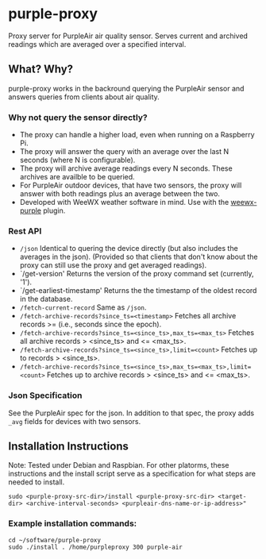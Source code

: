 # purple-proxy
Proxy server for PurpleAir air quality sensor.  Serves current and archived readings which are averaged over a specified interval.

## What? Why?

purple-proxy works in the backround querying the PurpleAir sensor and answers queries from clients about air quality.

### Why not query the sensor directly?
* The proxy can handle a higher load, even when running on a Raspberry Pi.
* The proxy will answer the query with an average over the last N seconds (where N is configurable).
* The proxy will archive average readings every N seconds.  These archives are availble to be queried.
* For PurpleAir outdoor devices, that have two sensors, the proxy will answer with both readings plus an average between the two.
* Developed with WeeWX weather software in mind. Use with the [weewx-purple](https://github.com/chaunceygardiner/weewx-purple)
  plugin.

### Rest API
* `/json` Identical to quering the device directly (but also includes the averages in the json).
   (Provided so that clients that don't know about the proxy can still use the proxy and get averaged readings).
* `/get-version' Returns the version of the proxy command set (currently, '1').
* `/get-earliest-timestamp' Returns the the timestamp of the oldest record in the database.
* `/fetch-current-record` Same as `/json`.
* `/fetch-archive-records?since_ts=<timestamp>` Fetches all archive records >= <timestamp> (i.e., seconds since the epoch).
* `/fetch-archive-records?since_ts=<since_ts>,max_ts=<max_ts>` Fetches all archive records > <since_ts> and <= <max_ts>.
* `/fetch-archive-records?since_ts=<since_ts>,limit=<count>` Fetches up to <count> records  > <since_ts>.
* `/fetch-archive-records?since_ts=<since_ts>,max_ts=<max_ts>,limit=<count>` Fetches up to <count> archive records > <since_ts> and <= <max_ts>.

### Json Specification
See the PurpleAir spec for the json.  In addition to that spec, the proxy adds `_avg` fields for devices with two sensors.

## Installation Instructions

Note: Tested under Debian and Raspbian.  For other platorms,
these instructions and the install script serve as a specification
for what steps are needed to install.

```
sudo <purple-proxy-src-dir>/install <purple-proxy-src-dir> <target-dir> <archive-interval-seconds> <purpleair-dns-name-or-ip-address>"
```

### Example installation commands:
```
cd ~/software/purple-proxy
sudo ./install . /home/purpleproxy 300 purple-air
```
